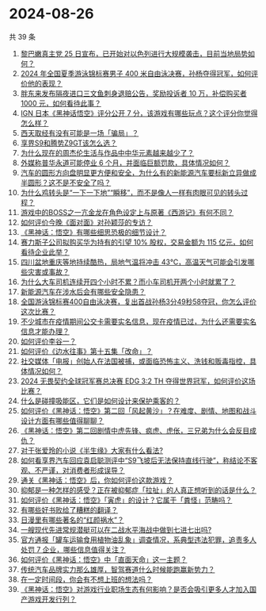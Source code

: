 # 2024-08-26

共 39 条

<!-- BEGIN ZHIHUQUESTIONS -->
<!-- 最后更新时间 Mon Aug 26 2024 03:04:18 GMT+0800 (China Standard Time) -->
1. [黎巴嫩真主党 25 日宣布，已开始对以色列进行大规模袭击，目前当地局势如何？](https://www.zhihu.com/question/665242581)
1. [2024 年全国夏季游泳锦标赛男子 400 米自由泳决赛，孙杨夺得冠军，如何评价他的表现？](https://www.zhihu.com/question/665273840)
1. [胖东来发布隔夜进口三文鱼刺身退赔公告，奖励投诉者 10 万，补偿购买者 1000 元，如何看待此事？](https://www.zhihu.com/question/665235028)
1. [IGN 日本《黑神话悟空》评分公开 7 分，该游戏有哪些玩点？这个评分你觉得怎么样？](https://www.zhihu.com/question/665117146)
1. [西天取经有没有可能是一场「骗局」？](https://www.zhihu.com/question/664827232)
1. [享界S9和腾势Z9GT该怎么选？](https://www.zhihu.com/question/664988326)
1. [为什么现在的周杰伦生活与作品中中华元素越来越少了？](https://www.zhihu.com/question/659809473)
1. [外媒称普华永道可能停业 6 个月，并面临巨额罚款，具体情况如何？](https://www.zhihu.com/question/665004793)
1. [汽车的圆形方向盘明显更方便和安全，为什么有的新能源汽车要标新立异做成半圆形？这不是不安全了吗？](https://www.zhihu.com/question/665048126)
1. [为什么鸡转头是“一下一下地”“瞬移”，而不是像人一样有肉眼可见的转头过程？](https://www.zhihu.com/question/665173840)
1. [游戏中的BOSS之一亢金龙在角色设定上与原著《西游记》有何不同？](https://www.zhihu.com/question/664774540)
1. [如何评价今晚《面对面》对孙颖莎的专访？](https://www.zhihu.com/question/665282628)
1. [《黑神话：悟空》有哪些细思恐极的细节设计？](https://www.zhihu.com/question/664773977)
1. [赛力斯子公司拟购买华为持有的引望 10% 股权，交易金额为 115 亿元，如何看待企业此举？](https://www.zhihu.com/question/665262579)
1. [四川盆地重庆等地持续酷热，局地气温将冲击 43℃，高温天气可能会引发哪些灾害或事故？](https://www.zhihu.com/question/665106847)
1. [为什么大车司机连续开四个小时不累？而小车司机开两个小时就累了？](https://www.zhihu.com/question/663522207)
1. [新能源汽车在涉水后会有哪些安全隐患？](https://www.zhihu.com/question/648062080)
1. [全国游泳锦标赛400自由泳决赛，复出首战孙杨3分49秒58夺冠，你怎么评价这次比赛？](https://www.zhihu.com/question/665273811)
1. [不少城市在疫情期间公交卡需要实名信息，现在疫情已过，为什么还需要实名信息才能办理？](https://www.zhihu.com/question/665068531)
1. [如何评价李谷一？](https://www.zhihu.com/question/268238826)
1. [如何评价《边水往事》第十五集「改命」？](https://www.zhihu.com/question/665245785)
1. [社交媒体「电报」创始人在法国被捕，或面临恐怖主义、洗钱和贩毒指控，具体情况如何？](https://www.zhihu.com/question/665239062)
1. [2024 无畏契约全球冠军赛总决赛 EDG 3:2 TH 夺得世界冠军，如何评价这场比赛？](https://www.zhihu.com/question/665276323)
1. [什么是碰撞吸能区，它们是如何设计来保护乘客的？](https://www.zhihu.com/question/663004286)
1. [如何评价《黑神话：悟空》第二回「风起黄沙」？在难度、剧情、地图和战斗设计方面有哪些值得聊聊？](https://www.zhihu.com/question/664978112)
1. [《黑神话：悟空》第二回剧情中虎先锋、疯虎、虎伥，三兄弟为什么会反目成仇？](https://www.zhihu.com/question/665128967)
1. [对于张爱玲的小说《半生缘》大家有什么看法?](https://www.zhihu.com/question/39572433)
1. [如何看享界汽车回应袁启聪测评中“S9飞坡后无法保持直线行驶”，称结论不客观、不严谨，对消费者形成误导？](https://www.zhihu.com/question/665256943)
1. [通关《黑神话：悟空》后，你如何评价这款游戏？](https://www.zhihu.com/question/664774078)
1. [抑郁是一种怎样的感受？正在被抑郁症「拉扯」的人真正想听到的话是什么？](https://www.zhihu.com/question/664891821)
1. [如何评价《黑神话：悟空》「寅虎」的设计？它属于「粪怪」范畴吗？](https://www.zhihu.com/question/665239897)
1. [有哪些好书败给了糟糕的翻译？](https://www.zhihu.com/question/36278156)
1. [日漫里有哪些著名的“红颜祸水”？](https://www.zhihu.com/question/662938781)
1. [一艘现代先进常规潜艇可以在二战水平海战中做到七进七出吗?](https://www.zhihu.com/question/660111474)
1. [官方通报「罐车运输食用植物油乱象」调查情况，系典型违法犯罪，追责多人处罚 7 企业，哪些信息值得关注？](https://www.zhihu.com/question/665276203)
1. [如何评价《黑神话：悟空》中「直面天命」这一主题？](https://www.zhihu.com/question/664694631)
1. [传统汽车品牌实力那么雄厚，智驾赛道什么时候能跑赢新势力？](https://www.zhihu.com/question/665088047)
1. [在一定时间段，你会有不想上班的想法吗？](https://www.zhihu.com/question/665090928)
1. [《黑神话：悟空》对游戏行业职场生态有何影响？是否会吸引更多人才加入国产游戏开发行列？](https://www.zhihu.com/question/664872381)
<!-- END ZHIHUQUESTIONS -->
